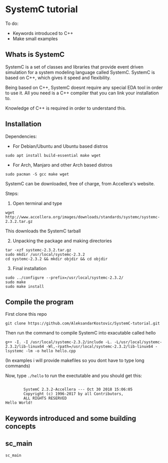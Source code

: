 # SystemC tutorial

To do:
- Keywords introduced to C++
- Make small examples

## Whats is SystemC

SystemC is a set of classes and libraries that provide event driven simulation for a system modeling language called SystemC. SystemC is based on C++, which gives it speed and flexibility.

Being based on C++, SystemC doesnt require any special EDA tool in order to use it. All you need is a C++ compiler that you can link your installation to.

Knowledge of C++ is required in order to understand this.

## Installation

Dependencies:

- For Debian/Ubuntu and Ubuntu based distros
```
sudo apt install build-essential make wget
```

- For Arch, Manjaro and other Arch based distros
```
sudo pacman -S gcc make wget
```

SystemC can be downloaded, free of charge, from Accellera's website.

Steps:
1. Open terminal and type
```
wget http://www.accellera.org/images/downloads/standards/systemc/systemc-2.3.2.tar.gz
```
This downloads the SystemC tarball

2. Unpacking the package and making directories
```
tar -xzf systemc-2.3.2.tar.gz
sudo mkdir /usr/local/systemc-2.3.2
cd systemc-2.3.2 && mkdir objdir && cd objdir
```

3. Final installation
```
sudo ../configure --prefix=/usr/local/systemc-2.3.2/
sudo make
sudo make install
```


## Compile the program

First clone this repo

```
git clone https://github.com/AleksandarKostovic/SystemC-tutorial.git
```

Then run the command to compile SystemC into exacutable called hello

```
g++ -I. -I /usr/local/systemc-2.3.2/include -L. -L/usr/local/systemc-2.3.2/lib-linux64 -Wl,-rpath=/usr/local/systemc-2.3.2/lib-linux64 -lsystemc -lm -o hello hello.cpp
```

(In examples i will provide makefiles so you dont have to type long commands)


Now, type `./hello` to run the exectutable and you should get this:

```

        SystemC 2.3.2-Accellera --- Oct 30 2018 15:06:05
        Copyright (c) 1996-2017 by all Contributors,
        ALL RIGHTS RESERVED
Hello World!

```

## Keywords introduced and some building concepts

## sc_main
```c
sc_main
```
